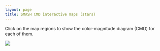 ```yaml
---
layout: page
title: SMASH CMD interactive maps (stars)
---
```




<head>
    <title>SMASH Interactive Map</title>
</head>

Click on the map regions to show the color-magnitude diagram (CMD) for each of them.

<body>
    <style>
        #hess {
            display: none;
            position: absolute;
            width: 400px;
            border: solid 5px black;
        };
    </style>
    <div id="container">
        <img id="map" src="../assets/smash_map_calibration_v6.jpg"><br>
        <img id="hess" src="../assets/allv6/Field11_hess_finalv6_stars2.jpg">
        <div id="pixel"></div>
    </div>

<script>
    function get_lon_lat(screenX, screenY) {
        minX = 100;
        maxX = 990;
        minY = 24;
        maxY = 639;

        min_lon = 80;
        max_lon = -35;
        min_lat = 40;
        max_lat = -40;

        click_lon = min_lon + (screenX - minX)*(max_lon - min_lon)/(maxX - minX); 
        click_lat = min_lat + (screenY - minY)*(max_lat - min_lat)/(maxY - minY);
        return [click_lon, click_lat];

    };

    var click_centers = [
[-19.6, -13.8, "../assets/allv6/Field1_hess_finalv6_stars2.jpg"],
[-12.1, -15.0, "../assets/allv6/Field2_hess_finalv6_stars2.jpg"],
[-15.1, -13.9, "../assets/allv6/Field3_hess_finalv6_stars2.jpg"],
[-16.7, -13.4, "../assets/allv6/Field4_hess_finalv6_stars2.jpg"],
[-16.9, -11.7, "../assets/allv6/Field5_hess_finalv6_stars2.jpg"],
[-15.4, -12.3, "../assets/allv6/Field6_hess_finalv6_stars2.jpg"],
[-13.9, -12.8, "../assets/allv6/Field7_hess_finalv6_stars2.jpg"],
[-6.4, -15.3, "../assets/allv6/Field8_hess_finalv6_stars2.jpg"],
[-17.2, -10.1, "../assets/allv6/Field9_hess_finalv6_stars2.jpg"],
[-15.7, -10.6, "../assets/allv6/Field10_hess_finalv6_stars2.jpg"],
[-14.1, -11.2, "../assets/allv6/Field11_hess_finalv6_stars2.jpg"],
[-12.6, -11.7, "../assets/allv6/Field12_hess_finalv6_stars2.jpg"],
[-9.6, -12.6, "../assets/allv6/Field13_hess_finalv6_stars2.jpg"],
[-16.0, -9.0, "../assets/allv6/Field14_hess_finalv6_stars2.jpg"],
[-14.5, -9.5, "../assets/allv6/Field15_hess_finalv6_stars2.jpg"],
[-12.9, -10.0, "../assets/allv6/Field16_hess_finalv6_stars2.jpg"],
[-3.7, -14.4, "../assets/allv6/Field17_hess_finalv6_stars2.jpg"],
[-12.2, -7.1, "../assets/allv6/Field18_hess_finalv6_stars2.jpg"],
[-8.8, -9.7, "../assets/allv6/Field19_hess_finalv6_stars2.jpg"],
[-16.2, -2.9, "../assets/allv6/Field20_hess_finalv6_stars2.jpg"],
[-13.1, -3.8, "../assets/allv6/Field21_hess_finalv6_stars2.jpg"],
[-9.6, -6.3, "../assets/allv6/Field22_hess_finalv6_stars2.jpg"],
[-11.7, 0.4, "../assets/allv6/Field23_hess_finalv6_stars2.jpg"],
[-9.1, -3.3, "../assets/allv6/Field24_hess_finalv6_stars2.jpg"],
[-4.7, -9.3, "../assets/allv6/Field25_hess_finalv6_stars2.jpg"],
[-5.6, -5.8, "../assets/allv6/Field26_hess_finalv6_stars2.jpg"],
[-5.7, -1.1, "../assets/allv6/Field27_hess_finalv6_stars2.jpg"],
[-6.9, 2.3, "../assets/allv6/Field28_hess_finalv6_stars2.jpg"],
[-2.2, -3.5, "../assets/allv6/Field29_hess_finalv6_stars2.jpg"],
[-3.1, 3.0, "../assets/allv6/Field30_hess_finalv6_stars2.jpg"],
[-0.7, -8.7, "../assets/allv6/Field31_hess_finalv6_stars2.jpg"],
[-2.4, 1.3, "../assets/allv6/Field32_hess_finalv6_stars2.jpg"],
[0.0, -12.2, "../assets/allv6/Field33_hess_finalv6_stars2.jpg"],
[-1.8, -0.4, "../assets/allv6/Field34_hess_finalv6_stars2.jpg"],
[-2.27, 4.45, "../assets/allv6/Field35_hess_finalv6_stars2.jpg"],
[-1.6, 2.7, "../assets/allv6/Field36_hess_finalv6_stars2.jpg"],
[-1.5, 5.9, "../assets/allv6/Field37_hess_finalv6_stars2.jpg"],
[-1.0, 1.0, "../assets/allv6/Field38_hess_finalv6_stars2.jpg"],
[-0.8, 4.2, "../assets/allv6/Field39_hess_finalv6_stars2.jpg"],
[-0.4, -0.7, "../assets/allv6/Field40_hess_finalv6_stars2.jpg"],
[-0.1, 2.4, "../assets/allv6/Field41_hess_finalv6_stars2.jpg"],
[0.0, 5.6, "../assets/allv6/Field42_hess_finalv6_stars2.jpg"],
[0.5, 0.7, "../assets/allv6/Field43_hess_finalv6_stars2.jpg"],
[0.7, -4.2, "../assets/allv6/Field44_hess_finalv6_stars2.jpg"],
[0.7, 3.9, "../assets/allv6/Field45_hess_finalv6_stars2.jpg"],
[1.1, -1.0, "../assets/allv6/Field46_hess_finalv6_stars2.jpg"],
[1.3, 2.1, "../assets/allv6/Field47_hess_finalv6_stars2.jpg"],
[1.5, 5.3, "../assets/allv6/Field48_hess_finalv6_stars2.jpg"],
[2.0, 0.4, "../assets/allv6/Field49_hess_finalv6_stars2.jpg"],
[2.2, 3.6, "../assets/allv6/Field50_hess_finalv6_stars2.jpg"],
[2.8, 1.9, "../assets/allv6/Field51_hess_finalv6_stars2.jpg"],
[3.1, -8.0, "../assets/allv6/Field52_hess_finalv6_stars2.jpg"],
[5.9, 4.5, "../assets/allv6/Field53_hess_finalv6_stars2.jpg"],
[4.5, -3.4, "../assets/allv6/Field54_hess_finalv6_stars2.jpg"],
[5.7, 1.3, "../assets/allv6/Field55_hess_finalv6_stars2.jpg"],
[9.3, 2.3, "../assets/allv6/Field56_hess_finalv6_stars2.jpg"],
[15.3, 14.7, "../assets/allv6/Field57_hess_finalv6_stars2.jpg"],
[14.6, 9.8, "../assets/allv6/Field58_hess_finalv6_stars2.jpg"],
[12.3, 5.1, "../assets/allv6/Field59_hess_finalv6_stars2.jpg"],
[7.9, -5.7, "../assets/allv6/Field60_hess_finalv6_stars2.jpg"],
[10.5, -1.2, "../assets/allv6/Field61_hess_finalv6_stars2.jpg"],
[2.2, -16.0, "../assets/allv6/Field62_hess_finalv6_stars2.jpg"],
[13.6, 1.6, "../assets/allv6/Field63_hess_finalv6_stars2.jpg"],
[4.4, -13.3, "../assets/allv6/Field64_hess_finalv6_stars2.jpg"],
[6.4, -10.4, "../assets/allv6/Field65_hess_finalv6_stars2.jpg"],
[13.0, -5.0, "../assets/allv6/Field66_hess_finalv6_stars2.jpg"],
[16.1, -2.1, "../assets/allv6/Field67_hess_finalv6_stars2.jpg"],
[11.2, -8.0, "../assets/allv6/Field68_hess_finalv6_stars2.jpg"],
[10.7, -11.3, "../assets/allv6/Field69_hess_finalv6_stars2.jpg"],
[51.8, 18.0, "../assets/allv6/Field70_hess_finalv6_stars2.jpg"],
[50.3, 13.1, "../assets/allv6/Field71_hess_finalv6_stars2.jpg"],
[55.1, 15.9, "../assets/allv6/Field72_hess_finalv6_stars2.jpg"],
[64.6, 17.8, "../assets/allv6/Field74_hess_finalv6_stars2.jpg"],
[56.0, 12.4, "../assets/allv6/Field75_hess_finalv6_stars2.jpg"],
[59.9, 13.6, "../assets/allv6/Field76_hess_finalv6_stars2.jpg"],
[52.7, 9.5, "../assets/allv6/Field77_hess_finalv6_stars2.jpg"],
[15.0, -12.1, "../assets/allv6/Field80_hess_finalv6_stars2.jpg"],
[67.6, 10.8, "../assets/allv6/Field82_hess_finalv6_stars2.jpg"],
[7.6, -15.7, "../assets/allv6/Field83_hess_finalv6_stars2.jpg"],
[55.6, 4.1, "../assets/allv6/Field84_hess_finalv6_stars2.jpg"],
[59.3, 5.4, "../assets/allv6/Field85_hess_finalv6_stars2.jpg"],
[11.6, -14.8, "../assets/allv6/Field87_hess_finalv6_stars2.jpg"],
[60.4, 2.0, "../assets/allv6/Field90_hess_finalv6_stars2.jpg"],
[47.3, -3.5, "../assets/allv6/Field91_hess_finalv6_stars2.jpg"],
[57.3, -1.0, "../assets/allv6/Field92_hess_finalv6_stars2.jpg"],
[66.1, 1.3, "../assets/allv6/Field93_hess_finalv6_stars2.jpg"],
[54.3, -4.0, "../assets/allv6/Field94_hess_finalv6_stars2.jpg"],
[59.2, -6.1, "../assets/allv6/Field98_hess_finalv6_stars2.jpg"],
[52.0, -8.9, "../assets/allv6/Field99_hess_finalv6_stars2.jpg"],
[63.5, -6.5, "../assets/allv6/Field100_hess_finalv6_stars2.jpg"],
[68.7, -5.3, "../assets/allv6/Field101_hess_finalv6_stars2.jpg"],
[53.3, -12.3, "../assets/allv6/Field104_hess_finalv6_stars2.jpg"],
[10.9, -18.1, "../assets/allv6/Field106_hess_finalv6_stars2.jpg"],
[57.0, -14.2, "../assets/allv6/Field109_hess_finalv6_stars2.jpg"],
[65.1, -13.0, "../assets/allv6/Field110_hess_finalv6_stars2.jpg"],
[58.6, -17.5, "../assets/allv6/Field113_hess_finalv6_stars2.jpg"],
[6.9, -18.9, "../assets/allv6/Field115_hess_finalv6_stars2.jpg"],
[52.8, -20.6, "../assets/allv6/Field116_hess_finalv6_stars2.jpg"],
[57.4, -20.7, "../assets/allv6/Field117_hess_finalv6_stars2.jpg"],
[49.1, -22.1, "../assets/allv6/Field118_hess_finalv6_stars2.jpg"],
[67.8, -22.6, "../assets/allv6/Field121_hess_finalv6_stars2.jpg"],
[53.9, -25.6, "../assets/allv6/Field123_hess_finalv6_stars2.jpg"],
[55.4, -30.5, "../assets/allv6/Field127_hess_finalv6_stars2.jpg"],
[63.7, -30.5, "../assets/allv6/Field128_hess_finalv6_stars2.jpg"],
[9.0, -22.7, "../assets/allv6/Field129_hess_finalv6_stars2.jpg"],
[2.8, -19.5, "../assets/allv6/Field130_hess_finalv6_stars2.jpg"],
[4.8, -23.4, "../assets/allv6/Field131_hess_finalv6_stars2.jpg"],
[8.5, -29.5, "../assets/allv6/Field132_hess_finalv6_stars2.jpg"],
[3.8, -28.3, "../assets/allv6/Field133_hess_finalv6_stars2.jpg"],
[0.2, -22.2, "../assets/allv6/Field134_hess_finalv6_stars2.jpg"],
[-0.8, -27.0, "../assets/allv6/Field135_hess_finalv6_stars2.jpg"],
[-5.4, -27.2, "../assets/allv6/Field136_hess_finalv6_stars2.jpg"],
[-8.6, -29.5, "../assets/allv6/Field137_hess_finalv6_stars2.jpg"],
[-4.1, -22.6, "../assets/allv6/Field138_hess_finalv6_stars2.jpg"],
[-10.0, -25.6, "../assets/allv6/Field139_hess_finalv6_stars2.jpg"],
[-18.4, -29.0, "../assets/allv6/Field140_hess_finalv6_stars2.jpg"],
[-8.6, -22.8, "../assets/allv6/Field141_hess_finalv6_stars2.jpg"],
[-14.7, -25.5, "../assets/allv6/Field142_hess_finalv6_stars2.jpg"],
[-13.1, -22.8, "../assets/allv6/Field143_hess_finalv6_stars2.jpg"],
[-21.1, -24.4, "../assets/allv6/Field144_hess_finalv6_stars2.jpg"],
[-17.7, -20.9, "../assets/allv6/Field145_hess_finalv6_stars2.jpg"],
[-22.4, -20.5, "../assets/allv6/Field147_hess_finalv6_stars2.jpg"],
[-5.9, -18.7, "../assets/allv6/Field148_hess_finalv6_stars2.jpg"],
[-17.8, -17.7, "../assets/allv6/Field149_hess_finalv6_stars2.jpg"],
[-22.4, -17.4, "../assets/allv6/Field150_hess_finalv6_stars2.jpg"],
[-8.9, -17.7, "../assets/allv6/Field152_hess_finalv6_stars2.jpg"],
[19.5, 32.3, "../assets/allv6/Field153_hess_finalv6_stars2.jpg"],
[19.4, 24.7, "../assets/allv6/Field154_hess_finalv6_stars2.jpg"],
[19.2, 18.7, "../assets/allv6/Field155_hess_finalv6_stars2.jpg"],
[18.8, 12.7, "../assets/allv6/Field156_hess_finalv6_stars2.jpg"],
[16.6, 4.4, "../assets/allv6/Field157_hess_finalv6_stars2.jpg"],
[55.0, 20.5, "../assets/allv6/Field158_hess_finalv6_stars2.jpg"],
[16.1, -8.3, "../assets/allv6/Field159_hess_finalv6_stars2.jpg"],
[69.2, 15.5, "../assets/allv6/Field160_hess_finalv6_stars2.jpg"],
[51.9, 7.2, "../assets/allv6/Field161_hess_finalv6_stars2.jpg"],
[60.4, 9.4, "../assets/allv6/Field162_hess_finalv6_stars2.jpg"],
[50.7, -0.2, "../assets/allv6/Field163_hess_finalv6_stars2.jpg"],
[71.2, 3.0, "../assets/allv6/Field164_hess_finalv6_stars2.jpg"],
[49.9, -6.2, "../assets/allv6/Field165_hess_finalv6_stars2.jpg"],
[49.4, -12.2, "../assets/allv6/Field166_hess_finalv6_stars2.jpg"],
[71.0, -9.7, "../assets/allv6/Field167_hess_finalv6_stars2.jpg"],
[47.7, -18.9, "../assets/allv6/Field168_hess_finalv6_stars2.jpg"],
[62.9, -18.1, "../assets/allv6/Field169_hess_finalv6_stars2.jpg"],
[63.5, -25.6, "../assets/allv6/Field170_hess_finalv6_stars2.jpg"],
[13.1, -21.6, "../assets/allv6/Field171_hess_finalv6_stars2.jpg"],
[49.1, -31.8, "../assets/allv6/Field172_hess_finalv6_stars2.jpg"],
[65.8, -36.0, "../assets/allv6/Field173_hess_finalv6_stars2.jpg"],
[49.5, -37.9, "../assets/allv6/Field174_hess_finalv6_stars2.jpg"],
[11.3, -27.4, "../assets/allv6/Field175_hess_finalv6_stars2.jpg"],
[-20.6, -10.5, "../assets/allv6/Field176_hess_finalv6_stars2.jpg"],
[-18.9, -6.3, "../assets/allv6/Field177_hess_finalv6_stars2.jpg"],
[-15.2, -7.7, "../assets/allv6/Field178_hess_finalv6_stars2.jpg"],
[2.0, -24.4, "../assets/allv6/Field179_hess_finalv6_stars2.jpg"],
[-2.2, -30.0, "../assets/allv6/Field180_hess_finalv6_stars2.jpg"],
[-11.7, -20.1, "../assets/allv6/Field181_hess_finalv6_stars2.jpg"],
[6.6, -25.6, "../assets/allv6/Field183_hess_finalv6_stars2.jpg"],
[-5.28, 5.06, "../assets/allv6/Field184_hess_finalv6_stars2.jpg"],
[-5.41, 1.99, "../assets/allv6/Field185_hess_finalv6_stars2.jpg"],
[-6.08, 3.68, "../assets/allv6/Field186_hess_finalv6_stars2.jpg"],
[-6.27, 0.63, "../assets/allv6/Field187_hess_finalv6_stars2.jpg"],
[-3.77, 4.75, "../assets/allv6/Field188_hess_finalv6_stars2.jpg"],
[-3.91, 1.66, "../assets/allv6/Field189_hess_finalv6_stars2.jpg"],
[-4.18, -1.43, "../assets/allv6/Field190_hess_finalv6_stars2.jpg"],
[-4.51, 6.45, "../assets/allv6/Field191_hess_finalv6_stars2.jpg"],
[-4.57, 3.36, "../assets/allv6/Field192_hess_finalv6_stars2.jpg"],
[-4.77, 0.28, "../assets/allv6/Field193_hess_finalv6_stars2.jpg"],
[-2.71, -1.78, "../assets/allv6/Field195_hess_finalv6_stars2.jpg"],
[-3.12, -4.87, "../assets/allv6/Field196_hess_finalv6_stars2.jpg"],
[-3.29, -0.06, "../assets/allv6/Field198_hess_finalv6_stars2.jpg"],
[-3.63, -3.15, "../assets/allv6/Field199_hess_finalv6_stars2.jpg"],
[-1.24, -2.11, "../assets/allv6/Field201_hess_finalv6_stars2.jpg"],
[-1.66, -5.23, "../assets/allv6/Field202_hess_finalv6_stars2.jpg"],
[-2.64, -6.60, "../assets/allv6/Field204_hess_finalv6_stars2.jpg"],
[0.21, -2.44, "../assets/allv6/Field207_hess_finalv6_stars2.jpg"],
[-0.21, -5.58, "../assets/allv6/Field208_hess_finalv6_stars2.jpg"],
[-0.71, -3.84, "../assets/allv6/Field210_hess_finalv6_stars2.jpg"],
[-1.19, -6.96, "../assets/allv6/Field211_hess_finalv6_stars2.jpg"],
[1.66, -2.76, "../assets/allv6/Field214_hess_finalv6_stars2.jpg"],
[1.24, -5.92, "../assets/allv6/Field215_hess_finalv6_stars2.jpg"],
[0.26, -7.32, "../assets/allv6/Field217_hess_finalv6_stars2.jpg"],
[3.62, 3.32, "../assets/allv6/Field220_hess_finalv6_stars2.jpg"],
[3.41, 0.12, "../assets/allv6/Field221_hess_finalv6_stars2.jpg"],
[3.10, -3.07, "../assets/allv6/Field222_hess_finalv6_stars2.jpg"],
[2.68, -6.25, "../assets/allv6/Field223_hess_finalv6_stars2.jpg"],
[2.55, -1.32, "../assets/allv6/Field226_hess_finalv6_stars2.jpg"],
[2.18, -4.50, "../assets/allv6/Field227_hess_finalv6_stars2.jpg"],
[1.70, -7.66, "../assets/allv6/Field228_hess_finalv6_stars2.jpg"],
[5.17, 6.27, "../assets/allv6/Field230_hess_finalv6_stars2.jpg"],
[5.06, 3.05, "../assets/allv6/Field231_hess_finalv6_stars2.jpg"],
[4.85, -0.16, "../assets/allv6/Field232_hess_finalv6_stars2.jpg"],
[4.11, -6.57, "../assets/allv6/Field233_hess_finalv6_stars2.jpg"],
[4.41, 4.79, "../assets/allv6/Field235_hess_finalv6_stars2.jpg"],
[4.25, 1.58, "../assets/allv6/Field236_hess_finalv6_stars2.jpg"],
[3.98, -1.62, "../assets/allv6/Field237_hess_finalv6_stars2.jpg"],
[3.62, -4.82, "../assets/allv6/Field238_hess_finalv6_stars2.jpg"],
[5.41, -1.91, "../assets/allv6/Field243_hess_finalv6_stars2.jpg"],
[12.24, 18.31, "../assets/allv6/Field246_hess_finalv6_stars2.jpg"],
[15.07, 21.30, "../assets/allv6/Field247_hess_finalv6_stars2.jpg"] ];

    document.getElementById("map").addEventListener("click", function (event) {
        var contentvar = document.getElementById("map")
        // [0].children[0]
        // console.log(contentvar.clientX);
        // console.log(contentvar.pageX);
        click_lonlat = get_lon_lat(event.pageX-contentvar.offsetLeft, event.pageY-contentvar.offsetTop);

        out_str = event.pageX-contentvar.offsetLeft + " " + event.pageY-contentvar.offsetTop + " " + click_lonlat[0] + " " + click_lonlat[1];
        document.getElementById("pixel").innerHTML = out_str;
        // out_str = event.clientX + " " + event.clientY + " " + click_lonlat[0] + " " + click_lonlat[1];
        // document.getElementById("pixel").innerHTML = out_str;

        cmd = document.getElementById("hess")
        for(var i=0; i<click_centers.length; i++) {
            target_lon = click_centers[i][0];
            target_lat = click_centers[i][1];
            target_img = click_centers[i][2];
            dist = Math.pow(click_lonlat[0] - target_lon,2) +
                Math.pow(click_lonlat[1] - target_lat,2);
            if(dist < 0.3) {

                cmd.style.display = "block";
                if(event.pageX >  20000) {
                    cmd.style.left = 40;
                } else {
                    cmd.style.left = 800;
                };
                // cmd.style.left = 1000;
                cmd.style.top = 20;
                cmd.src = target_img;
                return;
            }
        };
        // Didn't find one.
        cmd.style.display = "none";

    });
</script>
</body>


